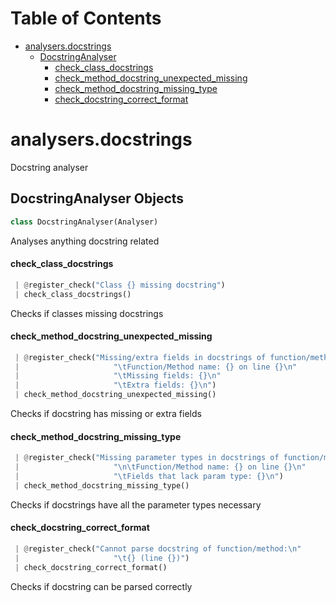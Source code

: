 # Table of Contents

* [analysers.docstrings](#analysers.docstrings)
  * [DocstringAnalyser](#analysers.docstrings.DocstringAnalyser)
    * [check\_class\_docstrings](#analysers.docstrings.DocstringAnalyser.check_class_docstrings)
    * [check\_method\_docstring\_unexpected\_missing](#analysers.docstrings.DocstringAnalyser.check_method_docstring_unexpected_missing)
    * [check\_method\_docstring\_missing\_type](#analysers.docstrings.DocstringAnalyser.check_method_docstring_missing_type)
    * [check\_docstring\_correct\_format](#analysers.docstrings.DocstringAnalyser.check_docstring_correct_format)

<a name="analysers.docstrings"></a>
# analysers.docstrings

Docstring analyser

<a name="analysers.docstrings.DocstringAnalyser"></a>
## DocstringAnalyser Objects

```python
class DocstringAnalyser(Analyser)
```

Analyses anything docstring related

<a name="analysers.docstrings.DocstringAnalyser.check_class_docstrings"></a>
#### check\_class\_docstrings

```python
 | @register_check("Class {} missing docstring")
 | check_class_docstrings()
```

Checks if classes missing docstrings

<a name="analysers.docstrings.DocstringAnalyser.check_method_docstring_unexpected_missing"></a>
#### check\_method\_docstring\_unexpected\_missing

```python
 | @register_check("Missing/extra fields in docstrings of function/method:\n"
 |                     "\tFunction/Method name: {} on line {}\n"
 |                     "\tMissing fields: {}\n"
 |                     "\tExtra fields: {}\n")
 | check_method_docstring_unexpected_missing()
```

Checks if docstring has missing or extra fields

<a name="analysers.docstrings.DocstringAnalyser.check_method_docstring_missing_type"></a>
#### check\_method\_docstring\_missing\_type

```python
 | @register_check("Missing parameter types in docstrings of function/method:"
 |                     "\n\tFunction/Method name: {} on line {}\n"
 |                     "\tFields that lack param type: {}\n")
 | check_method_docstring_missing_type()
```

Checks if docstrings have all the parameter types necessary

<a name="analysers.docstrings.DocstringAnalyser.check_docstring_correct_format"></a>
#### check\_docstring\_correct\_format

```python
 | @register_check("Cannot parse docstring of function/method:\n"
 |                     "\t{} (line {})")
 | check_docstring_correct_format()
```

Checks if docstring can be parsed correctly

